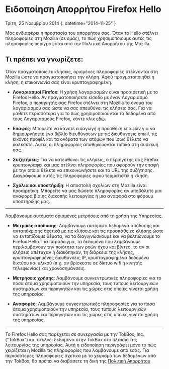 # Ειδοποίηση Απορρήτου Firefox Hello

Τρίτη, 25 Νοεμβρίου 2014
{: datetime="2014-11-25" }

Μας ενδιαφέρει η προστασία του απορρήτου σας. Όταν το Hello στέλνει πληροφορίες στη Mozilla (σε εμάς), το πώς χρησιμοποιούμε αυτές τις πληροφορίες περιγράφεται από την Πολιτική Απορρήτου της Mozilla.

## Τι πρέπει να γνωρίζετε:

Όταν πραγματοποιείτε κλήσεις, ορισμένες πληροφορίες στέλνονται στη Mozilla ώστε να πραγματοποιήσει την κλήση. Αφού πραγματοποιηθεί η κλήση, η επικοινωνία σας είναι κρυπτογραφημένη.

* **Λογαριασμοί Firefox**: Η χρήση λογαριασμών είναι προαιρετική με το Firefox Hello.  Αν πραγματοποιήσετε είσοδο με έναν Λογαριασμό Firefox, ο περιηγητής σας Firefox στέλνει στη Mozilla το όνομα του λογαριασμού σας ώστε να σας απευθύνει τις κλήσεις σας. Για να μάθετε περισσότερα για το πώς χρησιμοποιούνται τα δεδομένα από τους Λογαριασμούς Firefox, κάντε κλικ [εδώ](https://www.mozilla.org/privacy/firefox-cloud/).

* **Επαφές**: Μπορείτε να κάνετε εισαγωγή ή προσθήκη επαφών για να δημιουργήσετε ένα βιβλίο διευθύνσεων με τις διευθύνσεις email, τις εικόνες προφίλ και τα ονόματα των ατόμων που ίσως θέλετε να καλέσετε.  Αυτές οι πληροφορίες αποθηκεύονται τοπικά στη συσκευή σας.

* **Συζητήσεις**: Για να κατευθύνει τις κλήσεις, ο περιηγητής σας Firefox κρυπτογραφεί και μας στέλνει πληροφορίες που αφορούν την επαφή με την οποία θέλετε να επικοινωνήσετε και το URL της συζήτησης. Διαγράφουμε αυτές τις πληροφορίες αφού τερματιστεί η κλήση.

* **Σχόλια και υποστήριξη**: Η αποστολή σχολίων στη Mozilla είναι προαιρετική.  Μπορείτε να μας δώσετε πληροφορίες αν υποβάλετε μια αναφορά βίαιης διακοπής λειτουργίας ή μια αναφορά στο φόρουμ υποστήριξής μας.

---------------------------------------

Λαμβάνουμε αυτόματα ορισμένες μετρήσεις από τη χρήση της Υπηρεσίας.

* **Μετρικές απόδοσης**: Λαμβάνουμε αυτόματα δεδομένα απόδοσης και ανταπόκρισης σχετικά με τις κλήσεις και τις προσπάθειες κλήσης ώστε να εντοπίζουμε θέματα, να τα διαγιγνώσκουμε και να βελτιώνουμε το Firefox Hello.  Για παράδειγμα, τα δεδομένα που λαμβάνουμε περιλαμβάνουν την ποιότητα των ροών ήχου και βίντεο, το αν οι κλήσεις απέτυχαν ή διακόπηκαν, τη διάρκεια της κλήσης, κρυπτογραφημένες διευθύνσεις IP, κρυπτογραφημένα δεδομένα δικτύου και υλικού (π.χ. αν βρίσκεστε σε δίκτυο wifi ή κινητής τηλεφωνίας) και χρονοσημάνσεις.

* **Μετρήσεις χρήσης**: Λαμβάνουμε συγκεντρωτικές πληροφορίες για το πόσα άτομα χρησιμοποιούν την υπηρεσία, τους τύπους λειτουργικών συστημάτων και περιηγητών και τις χώρες στις οποίες γίνεται χρήση της υπηρεσίας.

* **Αναφορές**: Λαμβάνουμε συγκεντρωτικές πληροφορίες για το πόσα άτομα χρησιμοποιούν την υπηρεσία, τους τύπους λειτουργικών συστημάτων και περιηγητών και τις χώρες στις οποίες γίνεται χρήση της υπηρεσίας.

---------------------------------------

Το Firefox Hello σας παρέχεται σε συνεργασία με την TokBox, Inc. ("TokBox") και στέλνει δεδομένα στην TokBox στο πλαίσιο της λειτουργίας της υπηρεσίας.  Αυτή η ειδοποίηση περιγράφει μόνο το πώς χειρίζεται η Mozilla τις πληροφορίες που λαμβάνουμε από εσάς. Για περισσότερες πληροφορίες σχετικά με το χειρισμό των δεδομένων από την TokBox, θα πρέπει να διαβάσετε τη δική της [Πολιτική Απορρήτου]( https://tokbox.com/support/privacy-policy)
